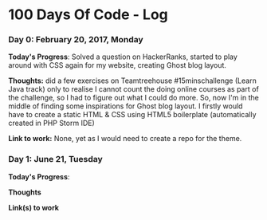 # 100 Days Of Code - Log

### Day 0: February 20, 2017, Monday

**Today's Progress**: Solved a question on HackerRanks, started to play around with CSS again for my website, creating Ghost blog layout. 

**Thoughts:** did a few exercises on Teamtreehouse #15minschallenge (Learn Java track) only to realise I cannot count the doing online courses as part of the challenge, so I had to figure out what I could do more. So, now I'm in the middle of finding some inspirations for Ghost blog layout. I firstly would have to create a static HTML & CSS using HTML5 boilerplate (automatically created in PHP Storm IDE)

**Link to work:** None, yet as I would need to create a repo for the theme. 

### Day 1: June 21, Tuesday

**Today's Progress**: 

**Thoughts** 

**Link(s) to work**

